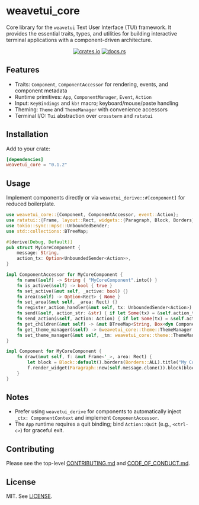 # weavetui_core

Core library for the `weavetui` Text User Interface (TUI) framework. It provides the essential traits, types, and utilities for building interactive terminal applications with a component-driven architecture.

<p align="center">
  <a href="https://crates.io/crates/weavetui_core"><img alt="crates.io" src="https://img.shields.io/crates/v/weavetui_core.svg"></a>
  <a href="https://docs.rs/weavetui_core"><img alt="docs.rs" src="https://docs.rs/weavetui_core/badge.svg"></a>
</p>

## Features

- Traits: `Component`, `ComponentAccessor` for rendering, events, and component metadata
- Runtime primitives: `App`, `ComponentManager`, `Event`, `Action`
- Input: `KeyBindings` and `kb!` macro; keyboard/mouse/paste handling
- Theming: `Theme` and `ThemeManager` with convenience accessors
- Terminal I/O: `Tui` abstraction over `crossterm` and `ratatui`

## Installation

Add to your crate:
```toml
[dependencies]
weavetui_core = "0.1.2"
```

## Usage

Implement components directly or via `weavetui_derive::#[component]` for reduced boilerplate.

```rust
use weavetui_core::{Component, ComponentAccessor, event::Action};
use ratatui::{Frame, layout::Rect, widgets::{Paragraph, Block, Borders}, style::{Color, Style}};
use tokio::sync::mpsc::UnboundedSender;
use std::collections::BTreeMap;

#[derive(Debug, Default)]
pub struct MyCoreComponent {
    message: String,
    action_tx: Option<UnboundedSender<Action>>,
}

impl ComponentAccessor for MyCoreComponent {
    fn name(&self) -> String { "MyCoreComponent".into() }
    fn is_active(&self) -> bool { true }
    fn set_active(&mut self, _active: bool) {}
    fn area(&self) -> Option<Rect> { None }
    fn set_area(&mut self, _area: Rect) {}
    fn register_action_handler(&mut self, tx: UnboundedSender<Action>) { self.action_tx = Some(tx); }
    fn send(&self, action_str: &str) { if let Some(tx) = &self.action_tx { let _ = tx.send(Action::AppAction(action_str.into())); } }
    fn send_action(&self, action: Action) { if let Some(tx) = &self.action_tx { let _ = tx.send(action); } }
    fn get_children(&mut self) -> &mut BTreeMap<String, Box<dyn Component>> { static mut C: BTreeMap<String, Box<dyn Component>> = BTreeMap::new(); unsafe { &mut C } }
    fn get_theme_manager(&self) -> &weavetui_core::theme::ThemeManager { static TM: weavetui_core::theme::ThemeManager = weavetui_core::theme::ThemeManager::new(); &TM }
    fn set_theme_manager(&mut self, _tm: weavetui_core::theme::ThemeManager) {}
}

impl Component for MyCoreComponent {
    fn draw(&mut self, f: &mut Frame<'_>, area: Rect) {
        let block = Block::default().borders(Borders::ALL).title("My Core Component").border_style(Style::default().fg(Color::Blue));
        f.render_widget(Paragraph::new(self.message.clone()).block(block), area);
    }
}
```

## Notes

- Prefer using `weavetui_derive` for components to automatically inject `_ctx: ComponentContext` and implement `ComponentAccessor`.
- The `App` runtime requires a quit binding; bind `Action::Quit` (e.g., `<ctrl-c>`) for graceful exit.

## Contributing

Please see the top-level [CONTRIBUTING.md](../CONTRIBUTING.md) and [CODE_OF_CONDUCT.md](../CODE_OF_CONDUCT.md).

## License

MIT. See [LICENSE](../LICENSE).